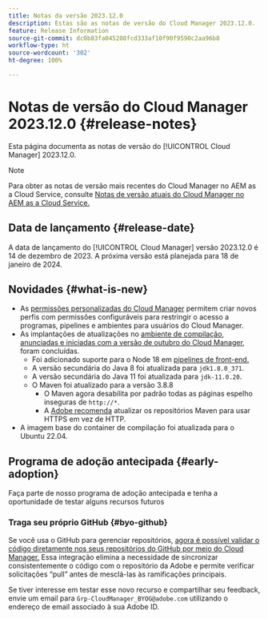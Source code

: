 ```yaml
---
title: Notas da versão 2023.12.0
description: Estas são as notas de versão do Cloud Manager 2023.12.0.
feature: Release Information
source-git-commit: dc0b83fa045208fcd333af10f90f9590c2aa96b8
workflow-type: ht
source-wordcount: '302'
ht-degree: 100%

---
```



# Notas de versão do Cloud Manager 2023.12.0 {#release-notes}

Esta página documenta as notas de versão do [!UICONTROL Cloud Manager] 2023.12.0.

>[!NOTE]
>
>Para obter as notas de versão mais recentes do Cloud Manager no AEM as a Cloud Service, consulte [Notas de versão atuais do Cloud Manager no AEM as a Cloud Service.](https://experienceleague.adobe.com/docs/experience-manager-cloud-service/content/implementing/using-cloud-manager/release-notes-cloud-manager/release-notes-cm-current.html)

## Data de lançamento {#release-date}

A data de lançamento do [!UICONTROL Cloud Manager] versão 2023.12.0 é 14 de dezembro de 2023. A próxima versão está planejada para 18 de janeiro de 2024.

## Novidades {#what-is-new}

* As [permissões personalizadas do Cloud Manager](/help/using/custom-permissions.md) permitem criar novos perfis com permissões configuráveis para restringir o acesso a programas, pipelines e ambientes para usuários do Cloud Manager.
* As implantações de atualizações no [ambiente de compilação](/help/getting-started/build-environment.md), [anunciadas e iniciadas com a versão de outubro do Cloud Manager](/help/release-notes/2023/2023-10-0.md), foram concluídas.
   * Foi adicionado suporte para o Node 18 em [pipelines de front-end.](/help/overview/ci-cd-pipelines.md)
   * A versão secundária do Java 8 foi atualizada para `jdk1.8.0_371`.
   * A versão secundária do Java 11 foi atualizada para `jdk-11.0.20`.
   * O Maven foi atualizado para a versão 3.8.8
      * O Maven agora desabilita por padrão todas as páginas espelho inseguras de `http://*`.
      * A [Adobe recomenda](/help/getting-started/build-environment.md#https-maven) atualizar os repositórios Maven para usar HTTPS em vez de HTTP.
* A imagem base do container de compilação foi atualizada para o Ubuntu 22.04.

## Programa de adoção antecipada {#early-adoption}

Faça parte de nosso programa de adoção antecipada e tenha a oportunidade de testar alguns recursos futuros

### Traga seu próprio GitHub {#byo-github}

Se você usa o GitHub para gerenciar repositórios, [agora é possível validar o código diretamente nos seus repositórios do GitHub por meio do Cloud Manager.](/help/managing-code/byo-github.md) Essa integração elimina a necessidade de sincronizar consistentemente o código com o repositório da Adobe e permite verificar solicitações “pull” antes de mesclá-las às ramificações principais.

Se tiver interesse em testar esse novo recurso e compartilhar seu feedback, envie um email para `Grp-CloudManager_BYOG@adobe.com` utilizando o endereço de email associado à sua Adobe ID.
